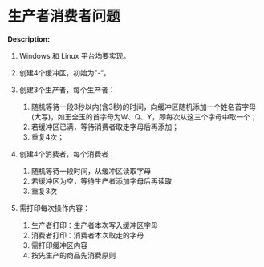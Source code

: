 # 生产者消费者问题

**Description:**

1. Windows 和 Linux 平台均要实现。

2. 创建4个缓冲区，初始为"-“。

3. 创建3个生产者，每个生产者：
   1. 随机等待一段3秒以内(含3秒)的时间，向缓冲区随机添加一个姓名首字母(大写)，如王全玉的首字母为W、Q、Y，即每次从这三个字母中取一个；
   2. 若缓冲区已满，等待消费者取走字母后再添加；
   3. 重复4次；

4. 创建4个消费者，每个消费者：
   1. 随机等待一段时间，从缓冲区读取字母
   2. 若缓冲区为空，等待生产者添加字母后再读取
   3. 重复3次

5. 需打印每次操作内容：
   1. 生产者打印：生产者本次写入缓冲区字母
   2. 消费者打印：消费者本次取走的字母
   3. 需打印缓冲区内容
   4. 按先生产的商品先消费原则

